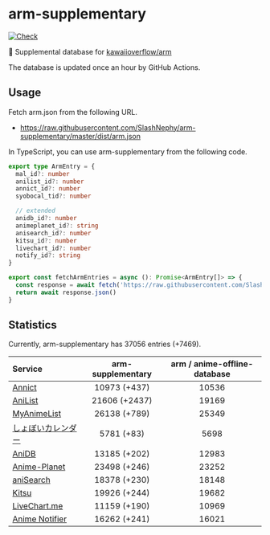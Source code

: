 # arm-supplementary

[![Check](https://github.com/SlashNephy/arm-supplementary/actions/workflows/check-node.yml/badge.svg)](https://github.com/SlashNephy/arm-supplementary/actions/workflows/check-node.yml)

💊 Supplemental database for [kawaiioverflow/arm](https://github.com/kawaiioverflow/arm)

The database is updated once an hour by GitHub Actions.

## Usage

Fetch arm.json from the following URL.

- https://raw.githubusercontent.com/SlashNephy/arm-supplementary/master/dist/arm.json

In TypeScript, you can use arm-supplementary from the following code.

```TypeScript
export type ArmEntry = {
  mal_id?: number
  anilist_id?: number
  annict_id?: number
  syobocal_tid?: number

  // extended
  anidb_id?: number
  animeplanet_id?: string
  anisearch_id?: number
  kitsu_id?: number
  livechart_id?: number
  notify_id?: string
}

export const fetchArmEntries = async (): Promise<ArmEntry[]> => {
  const response = await fetch('https://raw.githubusercontent.com/SlashNephy/arm-supplementary/master/dist/arm.json')
  return await response.json()
}
```

## Statistics

Currently, arm-supplementary has 37056 entries (+7469).

| Service                                     | arm-supplementary | arm / anime-offline-database |
| :------------------------------------------ | :---------------: | :--------------------------: |
| [Annict](https://annict.com)                |   10973 (+437)    |            10536             |
| [AniList](https://anilist.co)               |   21606 (+2437)   |            19169             |
| [MyAnimeList](https://myanimelist.net)      |   26138 (+789)    |            25349             |
| [しょぼいカレンダー](https://cal.syoboi.jp) |    5781 (+83)     |             5698             |
| [AniDB](https://anidb.net)                  |   13185 (+202)    |            12983             |
| [Anime-Planet](https://anime-planet.com)    |   23498 (+246)    |            23252             |
| [aniSearch](https://anisearch.com)          |   18378 (+230)    |            18148             |
| [Kitsu](https://kitsu.io)                   |   19926 (+244)    |            19682             |
| [LiveChart.me](https://livechart.me)        |   11159 (+190)    |            10969             |
| [Anime Notifier](https://notify.moe)        |   16262 (+241)    |            16021             |
